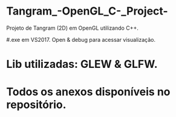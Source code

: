 # Tangram_-OpenGL_C-_Project-
Projeto de Tangram (2D) em OpenGL utilizando C++.

#.exe em VS2017. Open & debug para acessar visualização. 
# Lib utilizadas: GLEW & GLFW. 
# Todos os anexos disponíveis no repositório.
